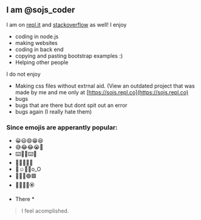## I am @sojs_coder
I am on [repl.it](https:replit.com/@sojs) and [stackoverflow](https://stackoverflow.com/users/10741611/so-js) as well!
I enjoy
- coding in node.js
- making websites
- coding in back end
- copying and pasting bootstrap examples :)
- Helping other people

I do not enjoy
- Making css files without extrnal aid. (View an outdated project that was made by me and me only at [https://sojs.repl.co](https://sojs.repl.co)
- bugs
- bugs that are there but dont spit out an error
- bugs again (I really hate them)

### Since emojis are apperantly popular:
- 😀😃😄😁😆
- 😅😂😂😭🤩
- ⌨️🔌🔋⌨️📲
- 📱🌽🍑🍊🍠
- 🍈☺️🍠🔌o_O
- 🌹🌽🤎🟢🟩
- 🌱🌱🌹🌹🏵️

* There *
> I feel acomplished.
<!---
sojs-coder/sojs-coder is a ✨ special ✨ repository because its `README.md` (this file) appears on your GitHub profile.
You can click the Preview link to take a look at your changes.
--->
